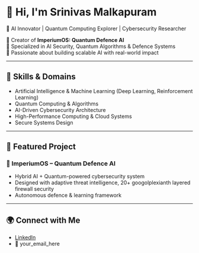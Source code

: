 # 👋 Hi, I'm Srinivas Malkapuram

🚀 AI Innovator | Quantum Computing Explorer | Cybersecurity Researcher  

🔹 Creator of **ImperiumOS: Quantum Defence AI**  
🔹 Specialized in AI Security, Quantum Algorithms & Defence Systems  
🔹 Passionate about building scalable AI with real-world impact  

---

## 🧠 Skills & Domains
- Artificial Intelligence & Machine Learning (Deep Learning, Reinforcement Learning)
- Quantum Computing & Algorithms
- AI-Driven Cybersecurity Architecture
- High-Performance Computing & Cloud Systems
- Secure Systems Design  

---

## 📂 Featured Project
### 🔐 ImperiumOS – Quantum Defence AI
- Hybrid AI + Quantum-powered cybersecurity system  
- Designed with adaptive threat intelligence, 20+ googolplexianth layered firewall security  
- Autonomous defence & learning framework  


---

## 🌍 Connect with Me
- [LinkedIn](www.linkedin.com/in/srinivas-malkapuram-110b84386)
- 📧 your_email_here

